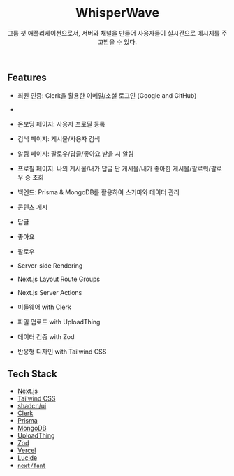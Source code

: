 <!-- ![homepage](/public/postplanet.png) -->

<h1 align="center">WhisperWave</h1>

<p align="center">
  그룹 챗 애플리케이션으로서, 서버와 채널을 만들어 사용자들이 실시간으로 메시지를 주고받을 수 있다.
</p>
<br/>

## Features

- 회원 인증: Clerk을 활용한 이메일/소셜 로그인 (Google and GitHub)

-

- 온보딩 페이지: 사용자 프로필 등록

- 검색 페이지: 게시물/사용자 검색

- 알림 페이지: 팔로우/답글/좋아요 받을 시 알림

- 프로필 페이지: 나의 게시물/내가 답글 단 게시물/내가 좋아한 게시물/팔로워/팔로우 중 조회

- 백엔드: Prisma & MongoDB를 활용하여 스키마와 데이터 관리

- 콘텐츠 게시

- 답글

- 좋아요

- 팔로우

- Server-side Rendering

- Next.js Layout Route Groups

- Next.js Server Actions

- 미들웨어 with Clerk

- 파일 업로드 with UploadThing

- 데이터 검증 with Zod

- 반응형 디자인 with Tailwind CSS

## Tech Stack

- [Next.js](https://nextjs.org/)
- [Tailwind CSS](https://tailwindcss.com/)
- [shadcn/ui](https://ui.shadcn.com/)
- [Clerk](https://clerk.com/)
- [Prisma](https://www.prisma.io/)
- [MongoDB](https://www.mongodb.com/)
- [UploadThing](https://uploadthing.com/)
- [Zod](https://zod.dev/)
- [Vercel](https://vercel.com/)
- [Lucide](https://lucide.dev/)
- [`next/font`](https://nextjs.org/docs/basic-features/font-optimization)
